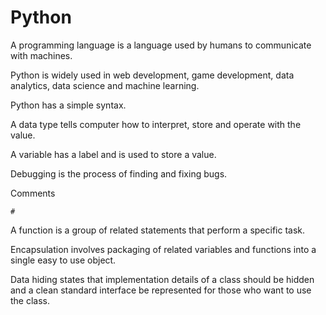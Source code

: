 # Python 

A programming language is a language used by humans to communicate with machines.

Python is widely used in web development, game development, data analytics, data science and machine learning.

Python has a simple syntax.

A data type tells  computer how to interpret, store and operate with the value.

A variable has a label and is used to store a value.

Debugging is the process of finding and fixing bugs.

Comments

    #

A function is a group of related statements that perform a specific task.

Encapsulation involves packaging of related variables and functions into a single easy to use object.

Data hiding states that implementation details of a class should be hidden and a clean standard interface be represented for those who want to use the class.